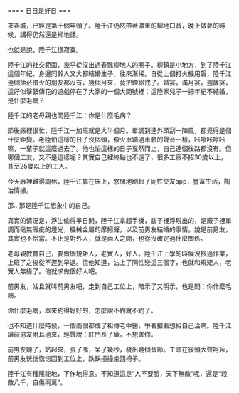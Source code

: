 ==== 日日是好日 ===

來春城，已經是第十個年頭了。陸千江仍然帶著濃重的柳地口音，晚上做夢的時候，講得仍然還是柳地話。

也就是說，陸千江很寂寞。

陸千江的社交範圍，幾乎從沒出過春飄柳地人的圈子。柳鎮是小地方，到了陸千江這個年紀，身邊同齡人又大都結婚生子，往來漸稀。自從上個打火機用磬，陸千江連個抽菸借火的朋友都沒有，幾個月來，竟把煙給戒了。婚宴，滿月宴，週歲宴，這好似擊鼓傳花的遊戲停在了大家的一個大問號裡：這陸家兒子一把年紀不結婚，是什麼毛病？

陸千江的老母親也問陸千江：你是什麼毛病？

節後廠裡很忙，陸千江一加班就是大半個月。單調到連外頭刮一陣風，都覺得是個什麼鉅變。老陸怕這樣的日子沒個頭，像火車踏過車軌的聲音一樣，咔嚓咔嚓咔嚓，一輩子就這麼過去了。他也怕這樣的日子戛然而止，自己連個後路都沒有。但哪個工友，又不是這樣呢？其實自己裡終點也不遠了，很多工廠不招30歲以上，甚至25歲以上的工人。

今天廠裡難得調休，陸千江靠在床上，悠閒地刷起了同性交友app，豐富生活，陶冶情操。

那...那是陸千江想象中的自己。

真實的情況是，浮生偷得半日閒，陸千江拿起手機，腦子裡浮現出的，是廠子裡單調而毫無瑕疵的燈光，機械金屬的摩擦聲，以及前男友結婚的事情。說是前男友，其實也不恰當。不止是對外人，就是兩人之間，也從沒確定過什麼關係。

老母親教育自己，要做個規矩人，老實人，好人。陸千江上學的時候沒抄過作業，上班了之後從不遲到早退。但他知道，沾上了同性戀這三個字，也就和規矩人，老實人無緣了。他就求做個好人吧。

前男友，姑且就叫前男友吧，走到自己工位上，暗示了又明示，也是問：你什麼毛病。

你什麼毛病，本來約得好好的，怎麼說不約就不約了。

也不知道什麼時候，一個兩個都成了祖傳老中醫，爭著搶著想給自己治病。陸千江讓前男友附耳過來，輕聲說：肛門長了瘡，不想害你。

前男友聽了，站起來，張了嘴，呆了幾秒，發出幾個音節。工頭在後頭大聲呵斥，前男友恍恍惚惚回到工位上，跌跌撞撞坐回椅子。

陸千江有種隱祕地，下作地得意。不知道這是“人不要臉，天下無敵”呢，還是“殺敵八千，自傷兩萬”。